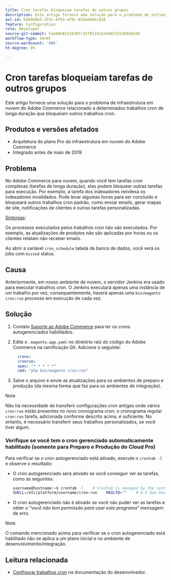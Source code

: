 ```yaml
---
title: Cron tarefas bloqueiam tarefas de outros grupos
description: Este artigo fornece uma solução para o problema de infraestrutura em nuvem do Adobe Commerce relacionado a determinados trabalhos cron de longa duração que bloqueiam outros trabalhos cron.
exl-id: b5b9e8b3-373c-4f93-af9c-85da84dbc928
feature: Configuration
role: Developer
source-git-commit: faa80e8233438fc15781341b3a9d5325269d6d20
workflow-type: tm+mt
source-wordcount: '405'
ht-degree: 0%

---
```


# Cron tarefas bloqueiam tarefas de outros grupos

Este artigo fornece uma solução para o problema de infraestrutura em nuvem do Adobe Commerce relacionado a determinados trabalhos cron de longa duração que bloqueiam outros trabalhos cron.

## Produtos e versões afetados

* Arquitetura do plano Pro da infraestrutura em nuvem do Adobe Commerce
* Integrado antes de maio de 2019

## Problema

No Adobe Commerce para nuvem, quando você tem tarefas cron complexas (tarefas de longa duração), elas podem bloquear outras tarefas para execução. Por exemplo, a tarefa dos indexadores reindexa os indexadores invalidados. Pode levar algumas horas para ser concluído e bloqueará outros trabalhos cron padrão, como enviar emails, gerar mapas de site, notificações de clientes e outras tarefas personalizadas.

<u>Sintomas</u>:

Os processos executados pelos trabalhos cron não são executados. Por exemplo, as atualizações de produtos não são aplicadas por horas ou os clientes relatam não receber emails.

Ao abrir a variável `cron_schedule` tabela de banco de dados, você verá os jobs com `missed` status.

## Causa

Anteriormente, em nosso ambiente de nuvem, o servidor Jenkins era usado para executar trabalhos cron. O Jenkins executará apenas uma instância de um trabalho por vez; consequentemente, haverá apenas uma `bin/magento cron:run` processo em execução de cada vez.

## Solução

1. Contato [Suporte ao Adobe Commerce](/help/help-center-guide/help-center/magento-help-center-user-guide.md#submit-ticket) para ter os crons autogerenciados habilitados.
1. Edite o `.magento.app.yaml` no diretório raiz do código do Adobe Commerce na ramificação Git. Adicione o seguinte:

   ```yaml
     crons:
     cronrun:
     spec: "* * * * *"
     cmd: "php bin/magento cron:run"
   ```

1. Salve o arquivo e envie as atualizações para os ambientes de preparo e produção (da mesma forma que faz para os ambientes de integração).

>[!NOTE]
>
>Não há necessidade de transferir configurações cron antigas onde vários `cron:run` estão presentes no novo cronograma cron; o cronograma regular `cron:run` tarefa, adicionada conforme descrito acima, é suficiente. No entanto, é necessário transferir seus trabalhos personalizados, se você tiver algum.

### Verifique se você tem o cron gerenciado automaticamente habilitado (somente para Preparo e Produção do Cloud Pro)

Para verificar se o cron autogerenciado está ativado, execute o `crontab -l` e observe o resultado:

* O cron autogerenciado será ativado se você conseguir ver as tarefas, como as seguintes:

  ```bash
  username@hostname:~$ crontab -l    # Crontab is managed by the system, attempts to edit it directly will fail.
  SHELL=/etc/platform/username/cron-run    MAILTO=""    # m h dom mon dow job_name    * * * * * cronrun
  ```

* O cron autogerenciado não é ativado se você não puder ver as tarefas e obter o *&quot;você não tem permissão para usar este programa&quot;* mensagem de erro.

>[!NOTE]
>
>O comando mencionado acima para verificar se o cron autogerenciado está habilitado não se aplica a um plano inicial e no ambiente de desenvolvimento/integração.

## Leitura relacionada

* [Configurar trabalhos cron](https://experienceleague.adobe.com/en/docs/commerce-operations/configuration-guide/cli/configure-cron-jobs) na documentação do desenvolvedor.
